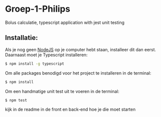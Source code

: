 # Groep-1-Philips
Bolus calculatie, typescript application with jest unit testing
## Installatie:
Als je nog geen [NodeJS](https://nodejs.org/en/download/) op je computer hebt staan, installeer dit dan eerst.<br/>
Daarnaast moet je Typescript installeren:
```bash
$ npm install -g typescript
```

Om alle packages benodigd voor het project te installeren in de terminal:
```bash
$ npm install
```

Om een handmatige unit test uit te voeren in de terminal:
```bash
$ npm test
```

kijk in de readme in de front en back-end hoe je die moet starten

